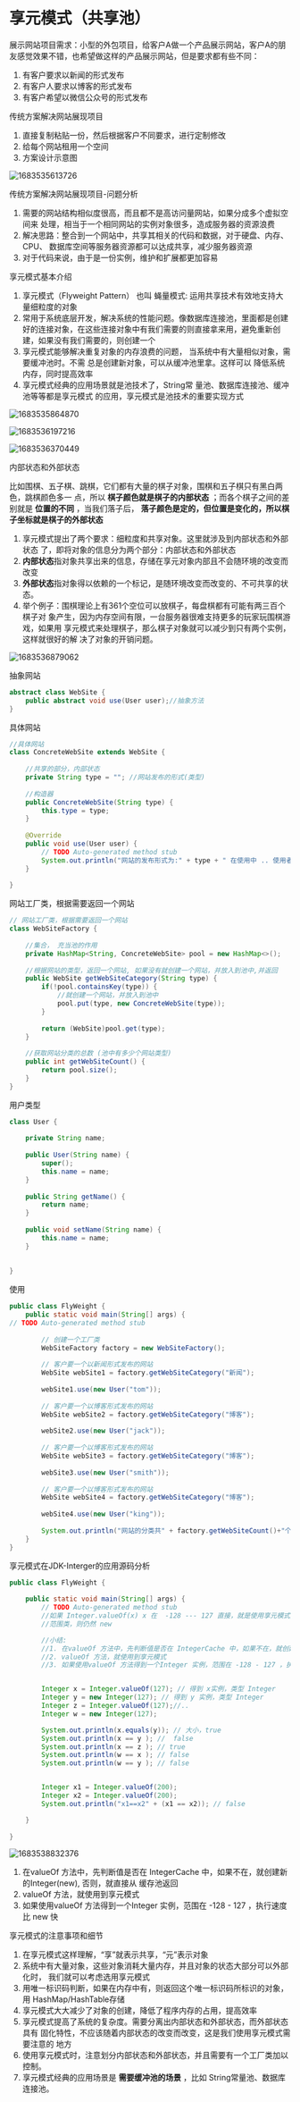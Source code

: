 # 享元模式（共享池）

展示网站项目需求：小型的外包项目，给客户A做一个产品展示网站，客户A的朋友感觉效果不错，也希望做这样的产品展示网站，但是要求都有些不同：

1) 有客户要求以新闻的形式发布
2) 有客户人要求以博客的形式发布
3) 有客户希望以微信公众号的形式发布

传统方案解决网站展现项目

1) 直接复制粘贴一份，然后根据客户不同要求，进行定制修改
2) 给每个网站租用一个空间
3) 方案设计示意图

![1683535613726](image/23-05-04-设计模式-结构型模式/1683535613726.png)

传统方案解决网站展现项目-问题分析

1) 需要的网站结构相似度很高，而且都不是高访问量网站，如果分成多个虚拟空间来 处理，相当于一个相同网站的实例对象很多，造成服务器的资源浪费
2) 解决思路：整合到一个网站中，共享其相关的代码和数据，对于硬盘、内存、CPU、 数据库空间等服务器资源都可以达成共享，减少服务器资源
3) 对于代码来说，由于是一份实例，维护和扩展都更加容易

享元模式基本介绍

1) 享元模式（Flyweight Pattern） 也叫 蝇量模式: 运用共享技术有效地支持大量细粒度的对象
2) 常用于系统底层开发，解决系统的性能问题。像数据库连接池，里面都是创建好的连接对象，在这些连接对象中有我们需要的则直接拿来用，避免重新创建，如果没有我们需要的，则创建一个
3) 享元模式能够解决重复对象的内存浪费的问题， 当系统中有大量相似对象，需要缓冲池时。不需 总是创建新对象，可以从缓冲池里拿。这样可以 降低系统内存，同时提高效率
4) 享元模式经典的应用场景就是池技术了，String常 量池、数据库连接池、缓冲池等等都是享元模式 的应用，享元模式是池技术的重要实现方式

![1683535864870](image/23-05-04-设计模式-结构型模式/1683535864870.png)

![1683536197216](image/23-05-04-设计模式-结构型模式/1683536197216.png)

![1683536370449](image/23-05-04-设计模式-结构型模式/1683536370449.png)

内部状态和外部状态

比如围棋、五子棋、跳棋，它们都有大量的棋子对象，围棋和五子棋只有黑白两色，跳棋颜色多一 点，所以 **棋子颜色就是棋子的内部状态** ；而各个棋子之间的差别就是 **位置的不同** ，当我们落子后， **落子颜色是定的，但位置是变化的，所以棋子坐标就是棋子的外部状态**

1) 享元模式提出了两个要求：细粒度和共享对象。这里就涉及到内部状态和外部状态 了，即将对象的信息分为两个部分：内部状态和外部状态
2) **内部状态**指对象共享出来的信息，存储在享元对象内部且不会随环境的改变而改变
3) **外部状态**指对象得以依赖的一个标记，是随环境改变而改变的、不可共享的状态。
4) 举个例子：围棋理论上有361个空位可以放棋子，每盘棋都有可能有两三百个棋子对 象产生，因为内存空间有限，一台服务器很难支持更多的玩家玩围棋游戏，如果用 享元模式来处理棋子，那么棋子对象就可以减少到只有两个实例，这样就很好的解 决了对象的开销问题。

![1683536879062](image/23-05-04-设计模式-结构型模式/1683536879062.png)

抽象网站

```java
abstract class WebSite {
    public abstract void use(User user);//抽象方法
}
```

具体网站

```java
//具体网站
class ConcreteWebSite extends WebSite {
 
    //共享的部分，内部状态
    private String type = ""; //网站发布的形式(类型)
 
    //构造器
    public ConcreteWebSite(String type) {
        this.type = type;
    }
 
    @Override
    public void use(User user) {
        // TODO Auto-generated method stub
        System.out.println("网站的发布形式为:" + type + " 在使用中 .. 使用者是" + user.getName());
    }
 
}
```

网站工厂类，根据需要返回一个网站

```java
// 网站工厂类，根据需要返回一个网站
class WebSiteFactory {
 
    //集合， 充当池的作用
    private HashMap<String, ConcreteWebSite> pool = new HashMap<>();
 
    //根据网站的类型，返回一个网站, 如果没有就创建一个网站，并放入到池中,并返回
    public WebSite getWebSiteCategory(String type) {
        if(!pool.containsKey(type)) {
            //就创建一个网站，并放入到池中
            pool.put(type, new ConcreteWebSite(type));
        }
 
        return (WebSite)pool.get(type);
    }
 
    //获取网站分类的总数 (池中有多少个网站类型)
    public int getWebSiteCount() {
        return pool.size();
    }
}

```

用户类型

```java
class User {
 
    private String name;
 
    public User(String name) {
        super();
        this.name = name;
    }
 
    public String getName() {
        return name;
    }
 
    public void setName(String name) {
        this.name = name;
    }
 
 
}
```

使用

```java
public class FlyWeight {
    public static void main(String[] args) {
// TODO Auto-generated method stub
 
        // 创建一个工厂类
        WebSiteFactory factory = new WebSiteFactory();
 
        // 客户要一个以新闻形式发布的网站
        WebSite webSite1 = factory.getWebSiteCategory("新闻");
 
        webSite1.use(new User("tom"));
 
        // 客户要一个以博客形式发布的网站
        WebSite webSite2 = factory.getWebSiteCategory("博客");
 
        webSite2.use(new User("jack"));
 
        // 客户要一个以博客形式发布的网站
        WebSite webSite3 = factory.getWebSiteCategory("博客");
 
        webSite3.use(new User("smith"));
 
        // 客户要一个以博客形式发布的网站
        WebSite webSite4 = factory.getWebSiteCategory("博客");
 
        webSite4.use(new User("king"));
 
        System.out.println("网站的分类共" + factory.getWebSiteCount()+"个");
    }
}

```

享元模式在JDK-Interger的应用源码分析

```java
public class FlyWeight {
 
	public static void main(String[] args) {
		// TODO Auto-generated method stub
		//如果 Integer.valueOf(x) x 在  -128 --- 127 直接，就是使用享元模式返回,如果不在
		//范围类，则仍然 new 

		//小结:
		//1. 在valueOf 方法中，先判断值是否在 IntegerCache 中，如果不在，就创建新的Integer(new), 否则，就直接从 缓存池返回
		//2. valueOf 方法，就使用到享元模式
		//3. 如果使用valueOf 方法得到一个Integer 实例，范围在 -128 - 127 ，执行速度比 new 快


		Integer x = Integer.valueOf(127); // 得到 x实例，类型 Integer
		Integer y = new Integer(127); // 得到 y 实例，类型 Integer
		Integer z = Integer.valueOf(127);//..
		Integer w = new Integer(127);

		System.out.println(x.equals(y)); // 大小，true
		System.out.println(x == y ); //  false
		System.out.println(x == z ); // true
		System.out.println(w == x ); // false
		System.out.println(w == y ); // false


		Integer x1 = Integer.valueOf(200);
		Integer x2 = Integer.valueOf(200);
		System.out.println("x1==x2" + (x1 == x2)); // false

	}
 
}
```

![1683538832376](image/23-05-04-设计模式-结构型模式/1683538832376.png)

1. 在valueOf 方法中，先判断值是否在 IntegerCache 中，如果不在，就创建新的Integer(new), 否则，就直接从 缓存池返回
2. valueOf 方法，就使用到享元模式
3. 如果使用valueOf 方法得到一个Integer 实例，范围在 -128 - 127 ，执行速度比 new 快

享元模式的注意事项和细节

1) 在享元模式这样理解，“享”就表示共享，“元”表示对象
2) 系统中有大量对象，这些对象消耗大量内存，并且对象的状态大部分可以外部化时， 我们就可以考虑选用享元模式
3) 用唯一标识码判断，如果在内存中有，则返回这个唯一标识码所标识的对象，用 HashMap/HashTable存储
4) 享元模式大大减少了对象的创建，降低了程序内存的占用，提高效率
5) 享元模式提高了系统的复杂度。需要分离出内部状态和外部状态，而外部状态具有 固化特性，不应该随着内部状态的改变而改变，这是我们使用享元模式需要注意的 地方
6) 使用享元模式时，注意划分内部状态和外部状态，并且需要有一个工厂类加以控制。
7) 享元模式经典的应用场景是 **需要缓冲池的场景** ，比如 String常量池、数据库连接池。
